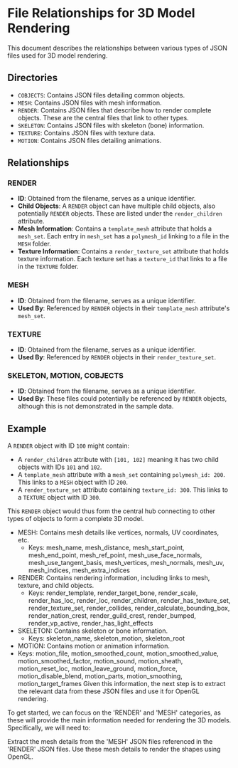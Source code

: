 
# File Relationships for 3D Model Rendering

This document describes the relationships between various types of JSON files used for 3D model rendering.

## Directories

- `COBJECTS`: Contains JSON files detailing common objects.
- `MESH`: Contains JSON files with mesh information.
- `RENDER`: Contains JSON files that describe how to render complete objects. These are the central files that link to other types.
- `SKELETON`: Contains JSON files with skeleton (bone) information.
- `TEXTURE`: Contains JSON files with texture data.
- `MOTION`: Contains JSON files detailing animations.

## Relationships

### RENDER

- **ID**: Obtained from the filename, serves as a unique identifier.
- **Child Objects**: A `RENDER` object can have multiple child objects, also potentially `RENDER` objects. These are listed under the `render_children` attribute.
- **Mesh Information**: Contains a `template_mesh` attribute that holds a `mesh_set`. Each entry in `mesh_set` has a `polymesh_id` linking to a file in the `MESH` folder.
- **Texture Information**: Contains a `render_texture_set` attribute that holds texture information. Each texture set has a `texture_id` that links to a file in the `TEXTURE` folder.

### MESH

- **ID**: Obtained from the filename, serves as a unique identifier.
- **Used By**: Referenced by `RENDER` objects in their `template_mesh` attribute's `mesh_set`.

### TEXTURE

- **ID**: Obtained from the filename, serves as a unique identifier.
- **Used By**: Referenced by `RENDER` objects in their `render_texture_set`.

### SKELETON, MOTION, COBJECTS

- **ID**: Obtained from the filename, serves as a unique identifier.
- **Used By**: These files could potentially be referenced by `RENDER` objects, although this is not demonstrated in the sample data.

## Example

A `RENDER` object with ID `100` might contain:
- A `render_children` attribute with `[101, 102]` meaning it has two child objects with IDs `101` and `102`.
- A `template_mesh` attribute with a `mesh_set` containing `polymesh_id: 200`. This links to a `MESH` object with ID `200`.
- A `render_texture_set` attribute containing `texture_id: 300`. This links to a `TEXTURE` object with ID `300`.

This `RENDER` object would thus form the central hub connecting to other types of objects to form a complete 3D model.

- MESH: Contains mesh details like vertices, normals, UV coordinates, etc.
    - Keys: mesh_name, mesh_distance, mesh_start_point, mesh_end_point, mesh_ref_point, mesh_use_face_normals, mesh_use_tangent_basis, mesh_vertices, mesh_normals, mesh_uv, mesh_indices, mesh_extra_indices
- RENDER: Contains rendering information, including links to mesh, texture, and child objects.
    - Keys: render_template, render_target_bone, render_scale, render_has_loc, render_loc, render_children, render_has_texture_set, render_texture_set, render_collides, render_calculate_bounding_box, render_nation_crest, render_guild_crest, render_bumped, render_vp_active, render_has_light_effects
- SKELETON: Contains skeleton or bone information.
    - Keys: skeleton_name, skeleton_motion, skeleton_root
- MOTION: Contains motion or animation information.
 - Keys: motion_file, motion_smoothed_count, motion_smoothed_value, motion_smoothed_factor, motion_sound, motion_sheath, motion_reset_loc, motion_leave_ground, motion_force, motion_disable_blend, motion_parts, motion_smoothing, motion_target_frames
Given this information, the next step is to extract the relevant data from these JSON files and use it for OpenGL rendering.

To get started, we can focus on the 'RENDER' and 'MESH' categories, as these will provide the main information needed for rendering the 3D models. Specifically, we will need to:

Extract the mesh details from the 'MESH' JSON files referenced in the 'RENDER' JSON files.
Use these mesh details to render the shapes using OpenGL.